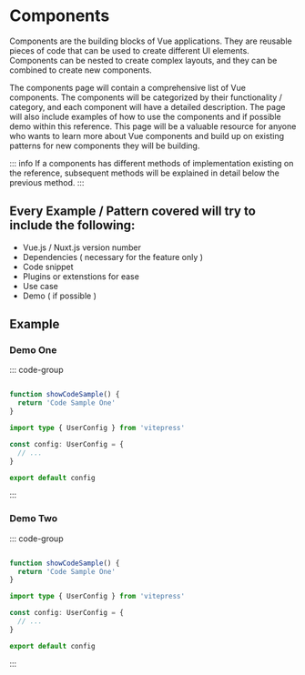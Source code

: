 # Components

Components are the building blocks of Vue applications. They are reusable pieces of code that can be used to create different UI elements. Components can be nested to create complex layouts, and they can be combined to create new components.

The components page will contain a comprehensive list of Vue components. The components will be categorized by their functionality / category, and each component will have a detailed description. The page will also include examples of how to use the components and if possible demo within this reference. This page will be a valuable resource for anyone who wants to learn more about Vue components and build up on existing patterns for new components they will be building.

::: info
If a components has different methods of implementation existing on the reference, subsequent methods will be explained in detail below the previous method.
:::

## Every Example / Pattern covered will try to include the following:

* Vue.js / Nuxt.js version number
* Dependencies ( necessary for the feature only )
* Code snippet
* Plugins or extenstions for ease
* Use case
* Demo ( if possible )

## Example

### Demo One

::: code-group

```ts [codeSample1.ts]

function showCodeSample() {
  return 'Code Sample One'
}
```

```ts [codeSample2.ts]
import type { UserConfig } from 'vitepress'

const config: UserConfig = {
  // ...
}

export default config
```

:::

### Demo Two

::: code-group

```ts [codeSample1.ts]

function showCodeSample() {
  return 'Code Sample One'
}
```

```ts [codeSample2.ts]
import type { UserConfig } from 'vitepress'

const config: UserConfig = {
  // ...
}

export default config
```

:::